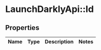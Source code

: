 # LaunchDarklyApi::Id

## Properties
Name | Type | Description | Notes
------------ | ------------- | ------------- | -------------


